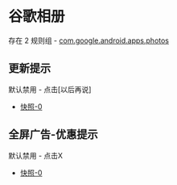 # 谷歌相册

存在 2 规则组 - [com.google.android.apps.photos](/src/apps/com.google.android.apps.photos.ts)

## 更新提示

默认禁用 - 点击[以后再说]

- [快照-0](https://i.gkd.li/import/13218940)

## 全屏广告-优惠提示

默认禁用 - 点击X

- [快照-0](https://i.gkd.li/import/13774247)
